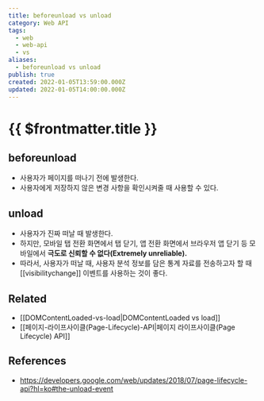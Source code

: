 ```yaml
---
title: beforeunload vs unload
category: Web API
tags:
  - web
  - web-api
  - vs
aliases:
  - beforeunload vs unload
publish: true
created: 2022-01-05T13:59:00.000Z
updated: 2022-01-05T14:00:00.000Z
---
```


# {{ $frontmatter.title }}

## beforeunload

- 사용자가 페이지를 떠나기 전에 발생한다.
- 사용자에게 저장하지 않은 변경 사항을 확인시켜줄 때 사용할 수 있다.

## unload

- 사용자가 진짜 떠날 때 발생한다.
- 하지만, 모바일 탭 전환 화면에서 탭 닫기, 앱 전환 화면에서 브라우저 앱 닫기 등 모바일에서 **극도로 신뢰할 수 없다(Extremely unreliable).**
- 따라서, 사용자가 떠날 때, 사용자 분석 정보를 담은 통계 자료를 전송하고자 할 때 [[visibilitychange]] 이벤트를 사용하는 것이 좋다.

## Related

- [[DOMContentLoaded-vs-load|DOMContentLoaded vs load]]
- [[페이지-라이프사이클(Page-Lifecycle)-API|페이지 라이프사이클(Page Lifecycle) API]]

## References

- https://developers.google.com/web/updates/2018/07/page-lifecycle-api?hl=ko#the-unload-event
